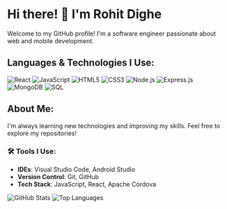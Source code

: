 # Hi there! 👋 I'm Rohit Dighe

Welcome to my GitHub profile! I'm a software engineer passionate about web and mobile development.

## Languages & Technologies I Use:
![React](https://img.shields.io/badge/-React-61dafb?style=flat-square&logo=react&logoColor=ffffff)
![JavaScript](https://img.shields.io/badge/-JavaScript-ffb81c?style=flat-square&logo=javascript&logoColor=ffffff)
![HTML5](https://img.shields.io/badge/-HTML5-e34f26?style=flat-square&logo=html5&logoColor=ffffff)
![CSS3](https://img.shields.io/badge/-CSS3-2965f1?style=flat-square&logo=css3&logoColor=ffffff)
![Node.js](https://img.shields.io/badge/-Node.js-339933?style=flat-square&logo=node.js&logoColor=ffffff)
![Express.js](https://img.shields.io/badge/-Express.js-000000?style=flat-square&logo=express&logoColor=ffffff)
![MongoDB](https://img.shields.io/badge/-MongoDB-47A248?style=flat-square&logo=mongodb&logoColor=ffffff)
![SQL](https://img.shields.io/badge/-SQL-00758F?style=flat-square&logo=postgresql&logoColor=ffffff)


## About Me:
I'm always learning new technologies and improving my skills. Feel free to explore my repositories!

### 🛠️ Tools I Use:
- **IDEs**: Visual Studio Code, Android Studio
- **Version Control**: Git, GitHub
- **Tech Stack**: JavaScript, React, Apache Cordova

![GitHub Stats](https://github-readme-stats.vercel.app/api?username=RohitDighe&show_icons=true&count_private=true&hide_title=true&hide=prs,issues)
![Top Languages](https://github-readme-stats.vercel.app/api/top-langs/?username=RohitDighe&layout=compact&langs_count=8&theme=radical)





